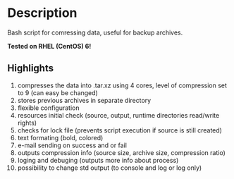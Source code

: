 # Description
Bash script for comressing data, useful for backup archives.

**Tested on RHEL (CentOS) 6!**

## Highlights

1. compresses the data into .tar.xz using 4 cores, level of compression set to 9 (can easy be changed)
2. stores previous archives in separate directory
3. flexible configuration
4. resources initial check (source, output, runtime directories read/write rights)
5. checks for lock file (prevents script execution if source is still created)
6. text formating (bold, colored)
7. e-mail sending on success and or fail
8. outputs compression info (source size, archive size, compression ratio)
9. loging and debuging (outputs more info about process)
10. possibility to change std output (to console and log or log only)
